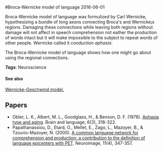 
#Broca-Wernicke model of language
2016-06-01

Broca-Wernicke model of language was formulized by Carl Wernicke, hypothesizing a bundle of long axons connecting Broca's and Wernicke¡s regions. Damaging these connections while leaving both regions without damage will not affect in speech comprehension not eather the production of words intact but it will make impossible to the subject to repeat words of other people. Wernicke called it *conduction aphasia*.

The Broca-Wernicke model of language shows how one might go about using the regional connections.

***Tags***: Neuroscience

#### See also
[Wernicke-Geschwind model.](/wernicke-geschwind_model.)
## Papers
* Obler, L. K., Albert, M. L., Goodglass, H., & Benson, D. F. (1978). [Aphasia type and aging](http://www.sciencedirect.com/science/article/pii/0093934X78900652). Brain and language, 6(3), 318-322.
* Papathanassiou, D., Etard, O., Mellet, E., Zago, L., Mazoyer, B., & Tzourio-Mazoyer, N. (2000). [A common language network for comprehension and production: a contribution to the definition of language epicenters with PET](https://www.researchgate.net/profile/Nathalie_Tzourio-Mazoyer/publication/12591124_A_Common_Language_Network_for_Comprehension_and_Production_A_Contribution_to_the_Definition_of_Language_Epicenters_with_PET/links/0912f4ff3eea7ce597000000.pdf). Neuroimage, 11(4), 347-357.


